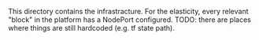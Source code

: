 This directory contains the infrastracture.
For the elasticity, every relevant "block" in the platform has a NodePort configured.
TODO: there are places where things are still hardcoded (e.g. tf state path).

